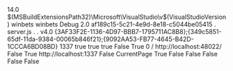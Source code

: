 <Project DefaultTargets="Build" xmlns="http://schemas.microsoft.com/developer/msbuild/2003" ToolsVersion="4.0">
  <PropertyGroup>
    <VisualStudioVersion Condition="'$(VisualStudioVersion)' == ''">14.0</VisualStudioVersion>
    <VSToolsPath Condition="'$(VSToolsPath)' == ''">$(MSBuildExtensionsPath32)\Microsoft\VisualStudio\v$(VisualStudioVersion)</VSToolsPath>
    <Name>winbets</Name>
    <RootNamespace>winbets</RootNamespace>
  </PropertyGroup>
  <Import Project="$(MSBuildExtensionsPath)\$(MSBuildToolsVersion)\Microsoft.Common.props" Condition="Exists('$(MSBuildExtensionsPath)\$(MSBuildToolsVersion)\Microsoft.Common.props')" />
  <PropertyGroup>
    <Configuration Condition=" '$(Configuration)' == '' ">Debug</Configuration>
    <SchemaVersion>2.0</SchemaVersion>
    <ProjectGuid>af189c15-5c21-4e9d-8e18-c5044be05415</ProjectGuid>
    <ProjectHome>.</ProjectHome>
    <StartupFile>server.js</StartupFile>
    <SearchPath>
    </SearchPath>
    <WorkingDirectory>.</WorkingDirectory>
    <OutputPath>.</OutputPath>
    <TargetFrameworkVersion>v4.0</TargetFrameworkVersion>
    <ProjectTypeGuids>{3AF33F2E-1136-4D97-BBB7-1795711AC8B8};{349c5851-65df-11da-9384-00065b846f21};{9092AA53-FB77-4645-B42D-1CCCA6BD08BD}</ProjectTypeGuids>
    <NodejsPort>1337</NodejsPort>
    <StartWebBrowser>true</StartWebBrowser>
  </PropertyGroup>
  <PropertyGroup Condition=" '$(Configuration)' == 'Debug' ">
    <DebugSymbols>true</DebugSymbols>
  </PropertyGroup>
  <PropertyGroup Condition=" '$(Configuration)' == 'Release' ">
    <DebugSymbols>true</DebugSymbols>
  </PropertyGroup>
  <ItemGroup>
    <Content Include="server.js" />
    <Content Include="package.json" />
    <Content Include="README.md" />
  </ItemGroup>
  <Import Project="$(VSToolsPath)\Node.js Tools\Microsoft.NodejsToolsV2.targets" />
  <ProjectExtensions>
    <VisualStudio>
      <FlavorProperties GUID="{349c5851-65df-11da-9384-00065b846f21}">
        <WebProjectProperties>
          <UseIIS>False</UseIIS>
          <AutoAssignPort>True</AutoAssignPort>
          <DevelopmentServerPort>0</DevelopmentServerPort>
          <DevelopmentServerVPath>/</DevelopmentServerVPath>
          <IISUrl>http://localhost:48022/</IISUrl>
          <NTLMAuthentication>False</NTLMAuthentication>
          <UseCustomServer>True</UseCustomServer>
          <CustomServerUrl>http://localhost:1337</CustomServerUrl>
          <SaveServerSettingsInUserFile>False</SaveServerSettingsInUserFile>
        </WebProjectProperties>
      </FlavorProperties>
      <FlavorProperties GUID="{349c5851-65df-11da-9384-00065b846f21}" User="">
        <WebProjectProperties>
          <StartPageUrl>
          </StartPageUrl>
          <StartAction>CurrentPage</StartAction>
          <AspNetDebugging>True</AspNetDebugging>
          <SilverlightDebugging>False</SilverlightDebugging>
          <NativeDebugging>False</NativeDebugging>
          <SQLDebugging>False</SQLDebugging>
          <ExternalProgram>
          </ExternalProgram>
          <StartExternalURL>
          </StartExternalURL>
          <StartCmdLineArguments>
          </StartCmdLineArguments>
          <StartWorkingDirectory>
          </StartWorkingDirectory>
          <EnableENC>False</EnableENC>
          <AlwaysStartWebServerOnDebug>False</AlwaysStartWebServerOnDebug>
        </WebProjectProperties>
      </FlavorProperties>
    </VisualStudio>
  </ProjectExtensions>
</Project>

